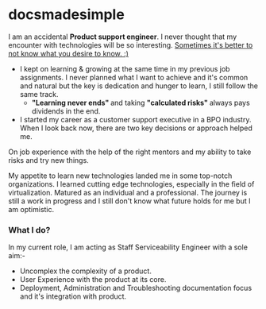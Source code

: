 # docsmadesimple
<!-- wp:paragraph -->
<p>I am an accidental <strong>Product support engineer</strong>. I never thought that my encounter with technologies will be so interesting. <span style="text-decoration:underline;">Sometimes it's better to not know what you desire to know. :) </span></p>
<!-- /wp:paragraph -->

<!-- wp:list -->
<ul><li>I kept on learning &amp; growing at the same time in my previous job assignments. I never planned what I want to achieve and it's common and natural but the key is dedication and hunger to learn, I still follow the same track. <ul><li><strong>"Learning never ends" </strong>and taking <strong>"calculated risks" </strong>always pays dividends in the end.</li></ul></li><li>I started my career as a customer support executive in a BPO industry. When I look back now, there are two key decisions or approach helped me. </li></ul>
<!-- /wp:list -->

<!-- wp:paragraph -->
<p>On job experience with the help of the right mentors and my ability to take risks and try new things. </p>
<!-- /wp:paragraph -->

<!-- wp:paragraph -->
<p>My appetite to learn new technologies landed me in some top-notch organizations. I learned cutting edge technologies, especially in the field of virtualization. Matured as an individual and a professional. The journey is still a work in progress and I still don't know what future holds for me but I am optimistic.<br></p>
<!-- /wp:paragraph -->

<!-- wp:heading {"level":3} -->
<h3>What I do?</h3>
<!-- /wp:heading -->

<!-- wp:group -->
<div class="wp-block-group"><div class="wp-block-group__inner-container"><!-- wp:paragraph -->
<p>In my current role, I am acting as Staff Serviceability Engineer with a sole aim:- </p>
<!-- /wp:paragraph -->

<!-- wp:list -->
<ul><li>Uncomplex the complexity of a product. </li><li>User Experience with the product at its core. </li><li>Deployment, Administration and Troubleshooting documentation focus and it's integration with product.</li></ul>
<!-- /wp:list --></div></div>
<!-- /wp:group -->
